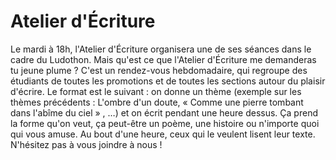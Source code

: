 # Atelier d'Écriture

Le mardi à 18h, l'Atelier d'Écriture organisera une de ses séances dans le cadre
du Ludothon. Mais qu'est ce que l'Atelier d'Écriture me demanderas tu jeune
plume ? C'est un rendez-vous hebdomadaire, qui regroupe des étudiants de toutes
les promotions et de toutes les sections autour du plaisir d'écrire.  Le format
est le suivant : on donne un thème (exemple sur les thèmes précédents : L'ombre
d'un doute, « Comme une pierre tombant dans l'abîme du ciel » , …) et on écrit
pendant une heure dessus. Ça prend la forme qu'on veut, ça peut-être un poème,
une histoire ou n'importe quoi qui vous amuse. Au bout d'une heure, ceux qui le
veulent lisent leur texte. N'hésitez pas à vous joindre à nous !
